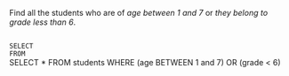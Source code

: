 Find all the students who are of _age between 1 and 7_
or
_they belong to grade less than 6_.



<Editor lang="sql" dbName="students1.db" type="exercise">
<code>
SELECT  
FROM
</code>

<solution>
SELECT *
FROM students
WHERE (age BETWEEN 1 and 7) OR (grade < 6)
</solution>
</Editor>